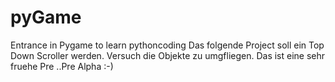 # pyGame
Entrance in Pygame to learn pythoncoding
Das folgende Project soll ein Top Down Scroller werden.
Versuch die Objekte zu umgfliegen.
Das ist eine sehr fruehe Pre ..Pre Alpha :-)
